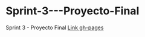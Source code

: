 # Sprint-3---Proyecto-Final
Sprint 3 - Proyecto Final
[Link gh-pages](https://gabiprds93.github.io/Sprint-3---Proyecto-Final/)